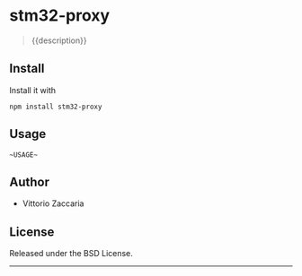 # stm32-proxy
> {{description}}

## Install

Install it with

```
npm install stm32-proxy
```
## Usage

```
~USAGE~
```

## Author

* Vittorio Zaccaria

## License
Released under the BSD License.

***

